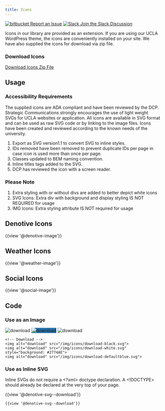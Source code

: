 ```yaml
---
title: Icons
---
```

<a class="create-button small" href="https://bitbucket.org/uclaucomm/ucla-bruin-components/issues?status=new&status=open">![bitbucket](/build/docs/img/bitbucket-icon-white.png) Report an Issue</a>
<a class="create-button small" href="https://ucla.slack.com/archives/G01KJ3GJKHS">![Slack](/build/docs/img/slack-icon-white.png) Join the Slack Discussion</a>

Icons in our library are provided as an extension. If you are using our UCLA WordPress theme, the icons are conveniently installed on your site. We have also supplied the icons for download via zip file.

### **Download Icons**
<a class="create-button" href="/UCLA-WEB-ICONS.zip">Download Icons Zip File</a>

## **Usage**

### **Accessibility Requirements**
The supplied icons are ADA compliant and have been reviewed by the DCP. Strategic Communications strongly encourages the use of light weight SVGs for UCLA websites or application. All icons are available in SVG format and can be used as raw SVG code or by linking to the image files. Icons have been created and reviewed according to the known needs of the university.

1. Export as SVG version1.1 to convert SVG to inline styles.
2. IDs removed have been removed to prevent duplicate IDs per page in case icon is used more than once per page.
4. Classes updated to BEM naming convention.
5. Inline titles tags added to the SVG.
6. DCP has reviewed the icon with a screen reader.


### **Please Note**
1. Extra styling with or without divs are added to better depict white icons
1. SVG Icons: Extra div with background and display styling IS NOT REQUIRED for usage
1. IMG Icons: Extra styling attribute IS NOT required for usage

## Denotive Icons
{{view '@denotive-image'}}

## Weather Icons
{{view '@weather-image'}}

## Social Icons
{{view '@social-image'}}

## Code

### **Use as an Image**

<img alt="download" src="/img/icons/denotive/download--black.svg">
<img alt="download" src="/img/icons/denotive/download--white.svg" style="background: #2774AE">
<img alt="download" src="/img/icons/denotive/download--blue.svg">

```
<!-- Download -->
<img alt="download" src="/img/icons/download-black.svg">
<img alt="download" src="/img/icons/download-white.svg" style="background: #2774AE">
<img alt="download" src="/img/icons/download-defaultblue.svg">
```

### **Use as Inline SVG**

Inline SVGs do not require a <?xml> doctype declaration. A <!DOCTYPE> should already be declared at the very top of your page.

{{view '@denotive-svg--download'}}
```
{{view '@denotive-svg--download'}}
```
